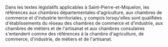Dans les textes législatifs applicables à Saint-Pierre-et-Miquelon, les références aux chambres départementales d'agriculture, aux chambres de commerce et d'industrie territoriales, y compris lorsqu'elles sont qualifiées d'établissements du réseau des chambres de commerce et d'industrie, aux chambres de métiers et de l'artisanat et aux chambres consulaires s'entendent comme des références à la chambre d'agriculture, de commerce, d'industrie, de métiers et de l'artisanat.
